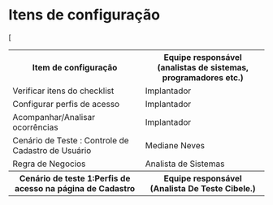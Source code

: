 # Itens de configuração

<table>
<tr><th>Item de configuração</th><th>Equipe responsável (analistas de sistemas, programadores etc.)</th></tr>
<tr><td>Verificar itens do checklist</td><td>Implantador</td></tr>
<tr><td>Configurar perfis de acesso</td><td>Implantador</td></tr>
<tr><td>Acompanhar/Analisar ocorrências</td><td>Implantador</td></tr>
<tr><td>Cenário de Teste : Controle de Cadastro de Usuário </td><td>Mediane Neves</td></tr>
<tr><td>Regra de Negocios</td><td>Analista de Sistemas</td></tr>
<tr><th>Cenário de teste 1:Perfis de acesso na página de Cadastro</th><th>Equipe responsável (Analista De Teste Cibele.)</th></tr>[
</table>
